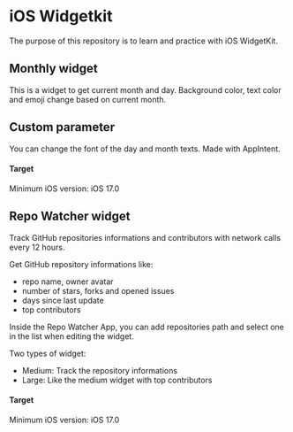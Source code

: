 # iOS Widgetkit

The purpose of this repository is to learn and practice with iOS WidgetKit.



## Monthly widget

This is a widget to get current month and day. 
Background color, text color and emoji change based on current month.

## Custom parameter

You can change the font of the day and month texts. Made with AppIntent.

#### Target

Minimum iOS version: iOS 17.0



## Repo Watcher widget

Track GitHub repositories informations and contributors with network calls every 12 hours.

Get GitHub repository informations like:
- repo name, owner avatar
- number of stars, forks and opened issues
- days since last update
- top contributors

Inside the Repo Watcher App, you can add repositories path and select one in the list when editing the widget.

Two types of widget:
- Medium: Track the repository informations
- Large: Like the medium widget with top contributors

#### Target

Minimum iOS version: iOS 17.0
